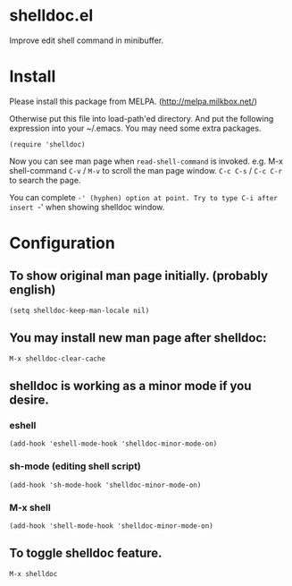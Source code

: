 shelldoc.el
============

Improve edit shell command in minibuffer.

# Install

Please install this package from MELPA. (http://melpa.milkbox.net/)

Otherwise put this file into load-path'ed directory.
And put the following expression into your ~/.emacs.
You may need some extra packages.

    (require 'shelldoc)

Now you can see man page when `read-shell-command` is invoked.
e.g. M-x shell-command
`C-v` / `M-v` to scroll the man page window.
`C-c C-s` / `C-c C-r` to search the page.

You can complete `-' (hyphen) option at point.
Try to type C-i after insert `-' when showing shelldoc window.

# Configuration

## To show original man page initially. (probably english)

    (setq shelldoc-keep-man-locale nil)

## You may install new man page after shelldoc:

    M-x shelldoc-clear-cache

## shelldoc is working as a minor mode if you desire.

### eshell

    (add-hook 'eshell-mode-hook 'shelldoc-minor-mode-on)

### sh-mode (editing shell script)

    (add-hook 'sh-mode-hook 'shelldoc-minor-mode-on)

### M-x shell

    (add-hook 'shell-mode-hook 'shelldoc-minor-mode-on)

## To toggle shelldoc feature.

    M-x shelldoc

